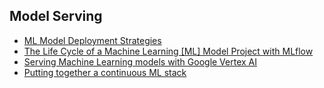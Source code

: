 

## Model Serving

+ [ML Model Deployment Strategies](https://towardsdatascience.com/ml-model-deployment-strategies-72044b3c1410)
+ [The Life Cycle of a Machine Learning [ML] Model Project with MLflow](https://royalcyberinc.medium.com/the-life-cycle-of-a-machine-learning-ml-model-project-with-mlflow-87950d6c4fe3)
+ [Serving Machine Learning models with Google Vertex AI](https://medium.com/google-cloud/serving-machine-learning-models-with-google-vertex-ai-5d9644ededa3)
+ [Putting together a continuous ML stack](https://medium.com/@itay.benhaim_46649/putting-together-a-continuous-ml-stack-467430c1dbc6)
